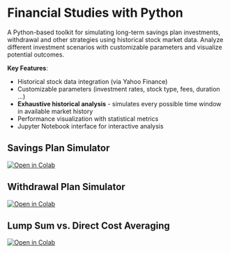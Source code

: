 # Financial Studies with Python

A Python-based toolkit for simulating long-term savings plan investments, withdrawal and other strategies using historical stock market data. Analyze different investment scenarios with customizable parameters and visualize potential outcomes.

**Key Features**:
- Historical stock data integration (via Yahoo Finance)
- Customizable parameters (investment rates, stock type, fees, duration ...)
- **Exhaustive historical analysis** - simulates every possible time window in available market history
- Performance visualization with statistical metrics
- Jupyter Notebook interface for interactive analysis

## Savings Plan Simulator
[![Open in Colab](https://colab.research.google.com/assets/colab-badge.svg)](https://colab.research.google.com/github/nezmotic/financial_studies/blob/master/notebooks/savings_plan.ipynb)

## Withdrawal Plan Simulator
[![Open in Colab](https://colab.research.google.com/assets/colab-badge.svg)](https://colab.research.google.com/github/nezmotic/financial_studies/blob/master/notebooks/withdrawal_plan.ipynb)

## Lump Sum vs. Direct Cost Averaging
[![Open in Colab](https://colab.research.google.com/assets/colab-badge.svg)](https://colab.research.google.com/github/nezmotic/financial_studies/blob/master/notebooks/lumpsum_vs_dca.ipynb)
